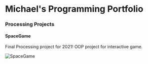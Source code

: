 # Michael's Programming Portfolio

### Processing Projects

#### SpaceGame
Final Processing project for 2021! OOP project for interactive game.

![SpaceGame](https://github.com/michaelxcw/ProgrammingPortfolio/blob/gh-pages/images/spacegame.PNG?raw=true)
